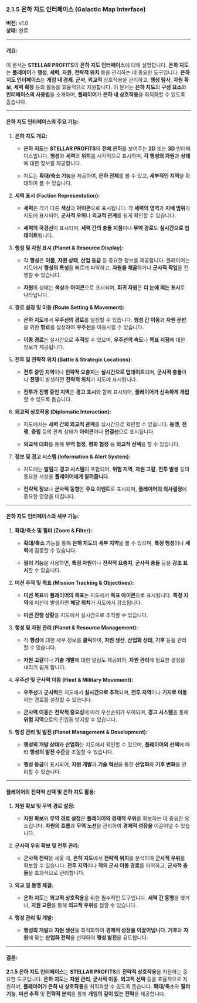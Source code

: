 ### **2.1.5 은하 지도 인터페이스 (Galactic Map Interface)**

**버전:** v1.0  
**상태:** 완료

---

#### **개요:**

이 문서는 **STELLAR PROFITS**의 **은하 지도 인터페이스**에 대해 설명합니다. **은하 지도**는 **플레이어**가 **행성**, **세력**, **자원**, **전략적 위치** 등을 관리하는 데 중요한 도구입니다. **은하 지도 인터페이스**는 **게임 내 경제**, **군사**, **외교적** 상호작용을 관리하고, **행성 탐사**, **자원 확보**, **세력 확장** 등의 활동을 효율적으로 지원합니다. 이 문서는 **은하 지도**의 **구성 요소**와 **인터페이스의 사용법**을 소개하며, **플레이어**가 **은하 내 상호작용**을 최적화할 수 있도록 돕습니다.

---

#### **은하 지도 인터페이스의 주요 기능:**

1. **은하 지도 개요:**
    
    - **은하 지도**는 **STELLAR PROFITS**의 **전체 은하**를 보여주는 **2D** 또는 **3D** 인터페이스입니다. **행성**과 **세력**의 **위치**를 시각적으로 표시하며, **각 행성의 자원**과 **상태**에 대한 정보를 제공합니다.
        
    - 지도는 **확대/축소 기능**을 제공하여, **은하 전체**를 볼 수 있고, **세부적인 지역**을 확대하여 볼 수 있습니다.
        
2. **세력 표시 (Faction Representation):**
    
    - **세력**은 각기 다른 **색상**과 **아이콘**으로 표시됩니다. 각 **세력의 영역**과 **지배 범위**가 지도에 표시되어, **군사적 우위**나 **외교적 관계**를 쉽게 확인할 수 있습니다.
        
    - **세력의 국경선**이 표시되며, **세력 간의 충돌 지점**이나 **무역 경로**도 **실시간으로 업데이트**됩니다.
        
3. **행성 및 자원 표시 (Planet & Resource Display):**
    
    - 각 **행성**은 **이름**, **자원 상태**, **산업 등급** 등 중요한 정보를 제공합니다. 플레이어는 지도에서 **행성의 특성**을 빠르게 파악하고, **자원을 채굴**하거나 **군사적 작업**을 진행할 수 있습니다.
        
    - **자원**의 상태는 **색상**과 **아이콘**으로 표시되며, **희귀 자원**은 **더 눈에 띄는 표시**로 나타납니다.
        
4. **경로 설정 및 이동 (Route Setting & Movement):**
    
    - **은하 지도**에서 **우주선의 경로**를 설정할 수 있습니다. **행성 간 이동**과 **자원 운반**을 위한 **항로**를 설정하여 **우주선**을 이동시킬 수 있습니다.
        
    - **이동 경로**는 실시간으로 **추적**할 수 있으며, **우주선의 속도**나 **목표 지점**에 대한 정보가 제공됩니다.
        
5. **전투 및 전략적 위치 (Battle & Strategic Locations):**
    
    - **전투 중인 지역**이나 **전략적 요충지**는 **실시간으로 업데이트**되며, **군사적 충돌**이나 **전쟁**이 발생하면 **전략적 위치**가 지도에 표시됩니다.
        
    - **전투가 진행 중인 지역**은 **경고 표시**와 함께 표시되어, **플레이어가 신속하게 개입**할 수 있도록 돕습니다.
        
6. **외교적 상호작용 (Diplomatic Interaction):**
    
    - 지도에서는 **세력 간의 외교적 관계**를 실시간으로 확인할 수 있습니다. **동맹**, **전쟁**, **중립** 등의 관계 상태가 **아이콘**이나 **연결선**으로 표시됩니다.
        
    - **외교적 대화**를 통해 **무역 협정**, **평화 협정** 등 **외교적 선택**을 할 수 있습니다.
        
7. **정보 및 경고 시스템 (Information & Alert System):**
    
    - 지도에는 **알림**과 **경고 시스템**이 포함되어, **위험 지역**, **자원 고갈**, **전투 발생** 등의 중요한 사항을 **플레이어에게 알려줍니다**.
        
    - **전략적 정보**나 **군사적 동향**은 **주요 이벤트**로 표시되며, **플레이어의 의사결정**에 중요한 영향을 미칩니다.
        

---

#### **은하 지도 인터페이스의 세부 기능:**

1. **확대/축소 및 필터 (Zoom & Filter):**
    
    - **확대/축소** 기능을 통해 **은하 지도**의 **세부 지역**을 볼 수 있으며, **특정 행성**이나 **세력**에 집중할 수 있습니다.
        
    - **필터 기능**을 사용하면, **특정 자원**이나 **전략적 요충지**, **군사적 충돌** 등을 **강조 표시**할 수 있습니다.
        
2. **미션 추적 및 목표 (Mission Tracking & Objectives):**
    
    - **미션 목표**와 **플레이어의 목표**는 지도에서 **목표 아이콘**으로 표시됩니다. **특정 지역**에 미션이 발생하면 **해당 위치**가 지도에서 강조됩니다.
        
    - **미션 진행 상황**을 지도에서 실시간으로 추적할 수 있습니다.
        
3. **행성 및 자원 관리 (Planet & Resource Management):**
    
    - 각 **행성**에 대한 세부 정보를 **클릭**하여, **자원 생산**, **산업화 상태**, **기후** 등을 관리할 수 있습니다.
        
    - **자원 고갈**이나 **기술 개발**에 대한 알림도 제공되어, **자원 관리**에 필요한 결정을 내리기 쉽게 합니다.
        
4. **우주선 및 군사력 이동 (Fleet & Military Movement):**
    
    - **우주선**과 **군사력**은 지도에서 **실시간으로 추적**되며, **전투 지역**이나 **기지로 이동**하는 경로를 설정할 수 있습니다.
        
    - **군사력 이동**은 **전략적 중요성**에 따라 우선순위가 부여되며, **경고 시스템**을 통해 **위험 지역**으로의 진입을 방지할 수 있습니다.
        
5. **행성 관리 및 발전 (Planet Management & Development):**
    
    - **행성의 개발 상태**와 **산업화**는 지도에서 확인할 수 있으며, **플레이어의 선택**에 따라 **행성의 발전 수준**을 조절할 수 있습니다.
        
    - **행성 등급**이 표시되어, **자원 개발**과 **기술 혁신**을 통한 **산업화**와 **기후 변화**를 관리할 수 있습니다.
        

---

#### **플레이어의 전략적 선택 및 은하 지도 활용:**

1. **자원 확보 및 무역 경로 설정:**
    
    - **자원 확보**와 **무역 경로 설정**은 **플레이어의 경제적 우위**를 확보하는 데 중요한 요소입니다. **자원의 흐름**과 **무역 노선**을 관리하여 **경제적 성장을** 이끌어낼 수 있습니다.
        
2. **군사적 우위 확보 및 전투 관리:**
    
    - **군사적 전략**을 세울 때, **은하 지도**에서 **전략적 위치**를 분석하여 **군사적 우위**를 확보할 수 있습니다. **전투 지역**이나 **적의 군사 이동 경로**를 파악하고, **군사적 충돌**을 효과적으로 관리합니다.
        
3. **외교 및 동맹 체결:**
    
    - **은하 지도**는 **외교적 상호작용**을 위한 필수적인 도구입니다. **세력 간 동맹**을 맺거나, **자원 교환**을 통해 **외교적 우위**를 점할 수 있습니다.
        
4. **행성 관리 및 개발:**
    
    - **행성의 개발**과 **자원 생산**을 최적화하여 **경제적 성장을 이끌어냅니다**. **기후**와 **자원**에 맞는 **산업화 전략**을 선택하여 **행성 발전**을 유도합니다.
        

---

#### **결론:**

**2.1.5 은하 지도 인터페이스**는 **STELLAR PROFITS**의 **전략적 상호작용**을 지원하는 중요한 도구입니다. **은하 지도**는 **자원 관리**, **군사적 이동**, **외교적 선택** 등을 효율적으로 지원하며, **플레이어가 은하 내 상호작용**을 최적화할 수 있도록 돕습니다. **확대/축소**와 **필터 기능**, **미션 추적** 및 **전략적 분석**을 통해 **게임의 깊이 있는 전략**을 제공합니다.
